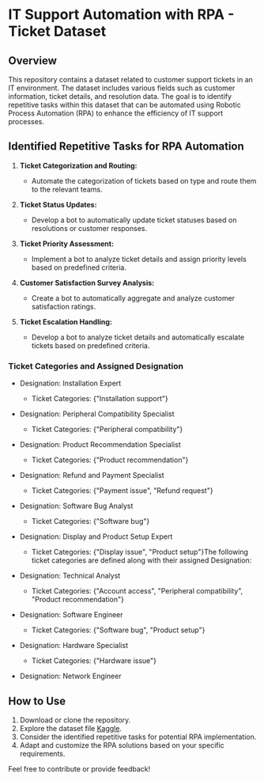 # IT Support Automation with RPA - Ticket Dataset

## Overview

This repository contains a dataset related to customer support tickets in an IT environment. The dataset includes various fields such as customer information, ticket details, and resolution data. The goal is to identify repetitive tasks within this dataset that can be automated using Robotic Process Automation (RPA) to enhance the efficiency of IT support processes.


## Identified Repetitive Tasks for RPA Automation

1. **Ticket Categorization and Routing:**
   - Automate the categorization of tickets based on type and route them to the relevant teams.

2. **Ticket Status Updates:**
   - Develop a bot to automatically update ticket statuses based on resolutions or customer responses.

3. **Ticket Priority Assessment:**
   - Implement a bot to analyze ticket details and assign priority levels based on predefined criteria.

4. **Customer Satisfaction Survey Analysis:**
   - Create a bot to automatically aggregate and analyze customer satisfaction ratings.

5. **Ticket Escalation Handling:**
   - Develop a bot to analyze ticket details and automatically escalate tickets based on predefined criteria.

### Ticket Categories and Assigned Designation

- Designation: Installation Expert
   - Ticket Categories: {"Installation support"}

- Designation: Peripheral Compatibility Specialist
  - Ticket Categories: {"Peripheral compatibility"}

- Designation: Product Recommendation Specialist
  - Ticket Categories: {"Product recommendation"}

- Designation: Refund and Payment Specialist
  - Ticket Categories: {"Payment issue", "Refund request"}

- Designation: Software Bug Analyst
  - Ticket Categories: {"Software bug"}

- Designation: Display and Product Setup Expert
  - Ticket Categories: {"Display issue", "Product setup"}The following ticket categories are defined along with their assigned Designation:
- Designation: Technical Analyst
   - Ticket Categories: {"Account access", "Peripheral compatibility", "Product recommendation"}

- Designation: Software Engineer
  - Ticket Categories: {"Software bug", "Product setup"}

- Designation: Hardware Specialist
  - Ticket Categories: {"Hardware issue"}

- Designation: Network Engineer


## How to Use

1. Download or clone the repository.
2. Explore the dataset file [Kaggle](https://www.kaggle.com/datasets/suraj520/customer-support-ticket-dataset).
3. Consider the identified repetitive tasks for potential RPA implementation.
4. Adapt and customize the RPA solutions based on your specific requirements.

Feel free to contribute or provide feedback!
